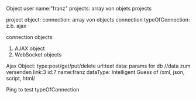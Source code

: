 Object user
name:"franz"
projects: array von objets projects

project object:
  connection: array von objects connection
  typeOfConnection: z.b. ajax


connection objects:
  1. AJAX object
  2. WebSocket objects

  Ajax Object:
  type:post/get/put/delete
  url:text
  data: params for db //data zum versenden
    link:3
    id:7
    name:franz
    dataType: Intelligent Guess of /xml, json, script, html/


  Ping to test typeOfConnection
